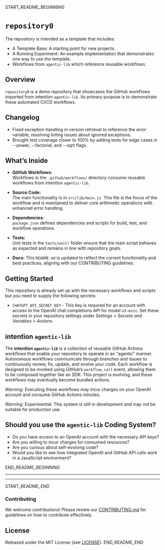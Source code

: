 START_README_BEGINNING
# `repository0`

The repository is intended as a template that includes:
* A Template Base: A starting point for new projects.
* A Running Experiment: An example implementation that demonstrates one way to use the template.
* Workflows from `agentic‑lib` which reference reusable workflows.

## Overview
`repository0` is a demo repository that showcases the GitHub workflows imported from intentïon `agentic‑lib`. Its primary purpose is to demonstrate these automated CI/CD workflows.

## Changelog
- Fixed exception handling in version retrieval to reference the error variable, resolving linting issues about ignored exceptions.
- Brought test coverage closer to 100% by adding tests for edge cases in --power, --factorial, and --sqrt flags.

## What’s Inside

- **GitHub Workflows:**  
  Workflows in the `.github/workflows/` directory consume reusable workflows from intentïon `agentic‑lib`.

- **Source Code:**  
  The main functionality is in `src/lib/main.js`. This file is the focus of the workflow and is maintained to deliver core arithmetic operations with enhanced error handling.

- **Dependencies:**  
  `package.json` defines dependencies and scripts for build, test, and workflow operations.

- **Tests:**  
  Unit tests in the `tests/unit/` folder ensure that the main script behaves as expected and remains in line with repository goals.

- **Docs:**
  This `README.md` is updated to reflect the current functionality and best practices, aligning with our CONTRIBUTING guidelines.

## Getting Started

This repository is already set up with the necessary workflows and scripts but you need to supply the following secrets:
- `CHATGPT_API_SECRET_KEY` - This key is required for an account with access to the OpenAI chat completions API for model `o3-mini`.
  Set these secrets in your repository settings under *Settings > Secrets and Variables > Actions*.

## intentïon `agentic-lib`

The **intentïon `agentic-lib`** is a collection of reusable GitHub Actions workflows that enable your repository to operate in an “agentic” manner. Autonomous workflows communicate through branches and issues to continuously review, fix, update, and evolve your code. Each workflow is designed to be invoked using GitHub’s `workflow_call` event, allowing them to be composed together like an SDK. This project is evolving, and these workflows may eventually become bundled actions.

*Warning:* Executing these workflows may incur charges on your OpenAI account and consume GitHub Actions minutes.

*Warning:* Experimental. This system is still in development and may not be suitable for production use.

## Should you use the `agentic-lib` Coding System?

* Do you have access to an OpenAI account with the necessary API keys?
* Are you willing to incur charges for consumed resources?
* Are you curious about self-evolving code?
* Would you like to see how integrated OpenAI and GitHub API calls work in a JavaScript environment?

END_README_BEGINNING

---
---

START_README_END
### Contributing

We welcome contributions! Please review our [CONTRIBUTING.md](./CONTRIBUTING.md) for guidelines on how to contribute effectively.

## License

Released under the MIT License (see [LICENSE](./LICENSE)).
END_README_END
